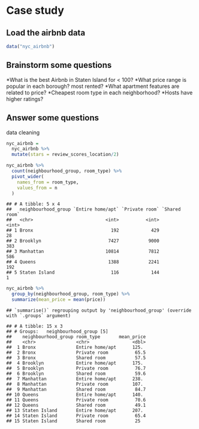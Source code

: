 Case study
================

## Load the airbnb data

``` r
data("nyc_airbnb")
```

## Brainstorm some questions

*What is the best Airbnb in Staten Island for \< 100? *What price range
is popular in each borough? most rented? *What apartment features are
related to price? *Cheapest room type in each neighborhood? \*Hosts have
higher ratings?

## Answer some questions

data cleaning

``` r
nyc_airbnb = 
  nyc_airbnb %>% 
  mutate(stars = review_scores_location/2)
```

``` r
nyc_airbnb %>%
  count(neighbourhood_group, room_type) %>%
  pivot_wider(
    names_from = room_type, 
    values_from = n
  )
```

    ## # A tibble: 5 x 4
    ##   neighbourhood_group `Entire home/apt` `Private room` `Shared room`
    ##   <chr>                           <int>          <int>         <int>
    ## 1 Bronx                             192            429            28
    ## 2 Brooklyn                         7427           9000           383
    ## 3 Manhattan                       10814           7812           586
    ## 4 Queens                           1388           2241           192
    ## 5 Staten Island                     116            144             1

``` r
nyc_airbnb %>%
  group_by(neighbourhood_group, room_type) %>%
  summarize(mean_price = mean(price))
```

    ## `summarise()` regrouping output by 'neighbourhood_group' (override with `.groups` argument)

    ## # A tibble: 15 x 3
    ## # Groups:   neighbourhood_group [5]
    ##    neighbourhood_group room_type       mean_price
    ##    <chr>               <chr>                <dbl>
    ##  1 Bronx               Entire home/apt      125. 
    ##  2 Bronx               Private room          65.5
    ##  3 Bronx               Shared room           57.5
    ##  4 Brooklyn            Entire home/apt      175. 
    ##  5 Brooklyn            Private room          76.7
    ##  6 Brooklyn            Shared room           59.6
    ##  7 Manhattan           Entire home/apt      238. 
    ##  8 Manhattan           Private room         107. 
    ##  9 Manhattan           Shared room           84.7
    ## 10 Queens              Entire home/apt      140. 
    ## 11 Queens              Private room          70.6
    ## 12 Queens              Shared room           49.1
    ## 13 Staten Island       Entire home/apt      207. 
    ## 14 Staten Island       Private room          65.4
    ## 15 Staten Island       Shared room           25
